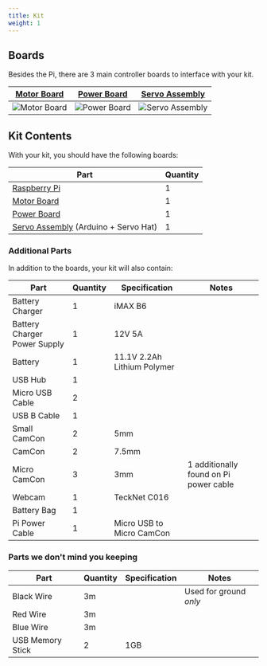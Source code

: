 ```yaml
---
title: Kit
weight: 1
---
```


## Boards

Besides the Pi, there are 3 main controller boards to interface with your kit.

| [Motor Board](motor-board) | [Power Board](power-board) | [Servo Assembly](servo-assembly) |
|---|---|---|
| ![Motor Board](/img/kit/mcv4b.png?width=20pc) | ![Power Board](/img/kit/pbv4.png?width=20pc) | ![Servo Assembly](/img/kit/servo-assembly.jpg?width=20pc) |

## Kit Contents

With your kit, you should have the following boards:

| Part                                                     | Quantity |
|----------------------------------------------------------|----------|
| [Raspberry Pi](pi)                                       | 1        |
| [Motor Board](motor-board)                               | 1        |
| [Power Board](power-board)                               | 1        |
| [Servo Assembly](servo-assembly) (Arduino + Servo Hat)   | 1        |

### Additional Parts

In addition to the boards, your kit will also contain:

| Part                         | Quantity | Specification               | Notes                                  |
|------------------------------|----------|-----------------------------|----------------------------------------|
| Battery Charger              | 1        | iMAX B6                     |                                        |
| Battery Charger Power Supply | 1        | 12V 5A                      |                                        |
| Battery                      | 1        | 11.1V 2.2Ah Lithium Polymer |                                        |
| USB Hub                      | 1        |                             |                                        |
| Micro USB Cable              | 2        |                             |                                        |
| USB B Cable                  | 1        |                             |                                        |
| Small CamCon                 | 2        | 5mm                         |                                        |
| CamCon                       | 2        | 7.5mm                       |                                        |
| Micro CamCon                 | 3        | 3mm                         | 1 additionally found on Pi power cable |
| Webcam                       | 1        | TeckNet C016                |                                        |
| Battery Bag                  | 1        |                             |                                        |
| Pi Power Cable               | 1        | Micro USB to Micro CamCon   |                                        |

### Parts we don't mind you keeping

| Part                         | Quantity | Specification               | Notes                                  |
|------------------------------|----------|-----------------------------|----------------------------------------|
| Black Wire                   | 3m       |                             | Used for ground *only*                 |
| Red Wire                     | 3m       |                             |                                        |
| Blue Wire                    | 3m       |                             |                                        |
| USB Memory Stick             | 2        | 1GB                         |                                        |
